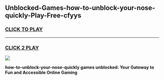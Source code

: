 
## Unblocked-Games-how-to-unblock-your-nose-quickly-Play-Free-cfyys
<h3>
<a href="https://premium76.site?title=how-to-unblock-your-nose-quickly&ref=10A">CLICK TO PLAY</a></h3>
<hr>

<h3>
<a href="https://premium76.site?title=how-to-unblock-your-nose-quickly&ref=10A">CLICK 2 PLAY</a>
  
</h3>

<a href="https://premium76.site?title=how-to-unblock-your-nose-quickly&ref=10A"><img src="https://clearcache.store/games.png"></a>


**how-to-unblock-your-nose-quickly games unblocked: Your Gateway to Fun and Accessible Online Gaming**
